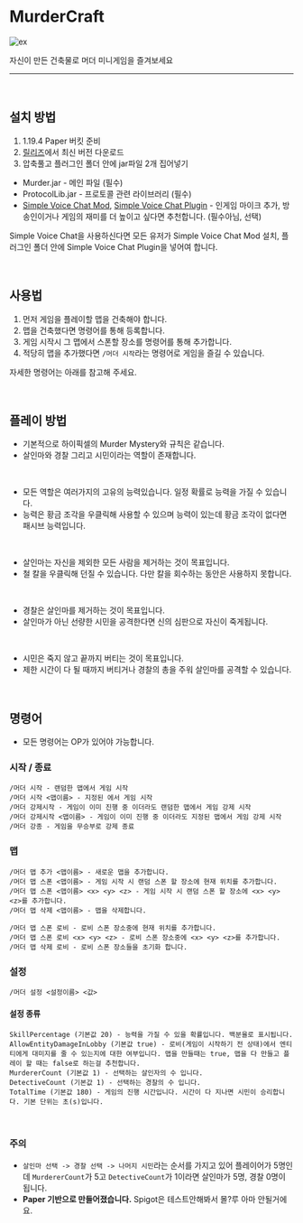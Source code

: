 # MurderCraft
![ex](https://github.com/NoBrain0917/MurderCraft/blob/master/res/example.gif?raw=true)     

자신이 만든 건축물로 머더 미니게임을 즐겨보세요
         
---
<br>
         
## 설치 방법
1. 1.19.4 Paper 버킷 준비
2. [릴리즈](https://github.com/NoBrain0917/MurderCraft/releases/)에서 최신 버전 다운로드
3. 압축풀고 플러그인 폴더 안에 jar파일 2개 집어넣기


- Murder.jar - 메인 파일 (필수)     
- ProtocolLib.jar - 프로토콜 관련 라이브러리 (필수)      
- [Simple Voice Chat Mod](https://modrinth.com/plugin/simple-voice-chat/versions?l=fabric&l=forge), [Simple Voice Chat Plugin](https://modrinth.com/plugin/simple-voice-chat/versions?l=paper) - 인게임 마이크 추가, 방송인이거나 게임의 재미를 더 높이고 싶다면 추천합니다. (필수아님, 선택)
 
Simple Voice Chat을 사용하신다면 모든 유저가 Simple Voice Chat Mod 설치, 플러그인 폴더 안에 Simple Voice Chat Plugin을 넣어여 합니다.

<br>


## 사용법
1. 먼저 게임을 플레이할 맵을 건축해야 합니다.
2. 맵을 건축했다면 명령어를 통해 등록합니다.
3. 게임 시작시 그 맵에서 스폰할 장소를 명령어를 통해 추가합니다.
4. 적당히 맵을 추가했다면 `/머더 시작`라는 명령어로 게임을 즐길 수 있습니다.

자세한 명령어는 아래를 참고해 주세요.    

<br>

     

## 플레이 방법
- 기본적으로 하이픽셀의 Murder Mystery와 규칙은 같습니다.
- 살인마와 경찰 그리고 시민이라는 역할이 존재합니다.
<br>

- 모든 역할은 여러가지의 고유의 능력있습니다. 일정 확률로 능력을 가질 수 있습니다.
- 능력은 황금 조각을 우클릭해 사용할 수 있으며 능력이 있는데 황금 조각이 없다면 패시브 능력입니다.
<br>

- 살인마는 자신을 제외한 모든 사람을 제거하는 것이 목표입니다.
- 철 칼을 우클릭해 던질 수 있습니다. 다만 칼을 회수하는 동안은 사용하지 못합니다.
<br>
  
- 경찰은 살인마를 제거하는 것이 목표입니다.
- 살인마가 아닌 선량한 시민을 공격한다면 신의 심판으로 자신이 죽게됩니다.
<br>

- 시민은 죽지 않고 끝까지 버티는 것이 목표입니다.
- 제한 시간이 다 될 때까지 버티거나 경찰의 총을 주워 살인마를 공격할 수 있습니다. 

<br>

## 명령어 
- 모든 명령어는 OP가 있어야 가능합니다.

### 시작 / 종료
```
/머더 시작 - 랜덤한 맵에서 게임 시작
/머더 시작 <맵이름> - 지정된 에서 게임 시작
/머더 강제시작 - 게임이 이미 진행 중 이더라도 랜덤한 맵에서 게임 강제 시작
/머더 강제시작 <맵이름> - 게임이 이미 진행 중 이더라도 지정된 맵에서 게임 강제 시작
/머더 강종 - 게임을 무승부로 강제 종료
```

### 맵
```
/머더 맵 추가 <맵이름> - 새로운 맵을 추가합니다.
/머더 맵 스폰 <맵이름> - 게임 시작 시 랜덤 스폰 할 장소에 현재 위치를 추가합니다.
/머더 맵 스폰 <맵이름> <x> <y> <z> - 게임 시작 시 랜덤 스폰 할 장소에 <x> <y> <z>를 추가합니다.
/머더 맵 삭제 <맵이름> - 맵을 삭제합니다.

/머더 맵 스폰 로비 - 로비 스폰 장소중에 현재 위치를 추가합니다.
/머더 맵 스폰 로비 <x> <y> <z> - 로비 스폰 장소중에 <x> <y> <z>를 추가합니다.
/머더 맵 삭제 로비 - 로비 스폰 장소들을 초기화 합니다.
```

### 설정
```
/머더 설정 <설정이름> <값>
```
#### 설정 종류
```
SkillPercentage (기본값 20) - 능력을 가질 수 있을 확률입니다. 백분율로 표시됩니다.
AllowEntityDamageInLobby (기본값 true) - 로비(게임이 시작하기 전 상태)에서 엔티티에게 대미지를 줄 수 있는지에 대한 여부입니다. 맵을 만들때는 true, 맵을 다 만들고 플레이 할 때는 false로 하는걸 추천합니다.
MurdererCount (기본값 1) - 선택하는 살인자의 수 입니다.
DetectiveCount (기본값 1) - 선택하는 경찰의 수 입니다.
TotalTime (기본값 180) - 게임의 진행 시간입니다. 시간이 다 지나면 시민이 승리합니다. 기본 단위는 초(s)입니다.
```

<br>

### 주의
 - `살인마 선택 -> 경찰 선택 -> 나머지 시민`라는 순서를 가지고 있어 플레이어가 5명인데 `MurdererCount`가 5고 `DetectiveCount`가 1이라면 살인마가 5명, 경찰 0명이 됩니다.
 - **Paper 기반으로 만들어졌습니다.** Spigot은 테스트안해봐서 몰?루 아마 안될거에요.


